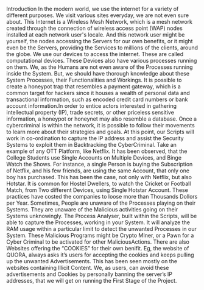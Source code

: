 Introduction
In the modern world, we use the internet for a variety of different purposes. We visit various sites everyday, we are not even sure about. This Internet is a Wireless Mesh Network, which is a mesh network created through the connection of wireless access point (WAP) nodes installed at each network user's locale. And this network user might be yourself, the nodes accessing the Servers for our own benefits, or it might even be the Servers, providing the Services to millions of the clients, around the globe.
We use our devices to access the internet. These are called computational devices. These Devices also have various processes running on them. We, as the Humans are not even aware of the Processes running inside the System. But, we should have thorough knowledge about these System Processes, their Functionalities and Workings.
It is possible to create a honeypot trap that resembles a payment gateway, which is a common target for hackers since it houses a wealth of personal data and transactional information, such as encoded credit card numbers or bank account information.In order to entice actors interested in gathering intellectual property (IP), trade secrets, or other priceless sensitive information, a honeypot or honeynet may also resemble a database. Once a cybercriminal is within the network, it is possible to follow their movements to learn more about their strategies and goals.  At this point, our Scripts will work in co-ordination to capture the IP address and assist the Security Systems to exploit them in Backtracking the CyberCriminal. 
Take an example of any OTT Platform, like Netflix. It has been observed, that the College Students use Single Accounts on Multiple Devices, and Binge Watch the Shows. For instance, a single Person is buying the Subscription of Netflix, and his few friends, are using the same Account, that only one boy has purchased. This has been the case, not only with Netflix, but also Hotstar. It is common for Hostel Dwellers, to watch the Cricket or Football Match, from Two different Devices, using Single Hotstar Account. These practices have costed the companies to loose more than Thousands Dollors per Year.
Sometimes, People are unaware of the Processes playing on their Systems. They are unaware of the Malicious activities going on their Systems unknowingly. The Process Analyser, built within the Scripts, will be able to capture the Processes, working in your System. It will analyze the RAM usage within a particular limit to detect the unwanted Processes in our System. These Malicious Programs might be Crypto MIner, or a Pawn for a Cyber Criminal to be activated for other MaliciousActions.
There are also Websites offering the “COOKIES”  for their own benifit. Eg, the website of QUORA, always asks it’s users for accepting the cookies and keeps pulling up the unwanted Advertisements. This has been seen mostly on the websites containing Illicit  Content. We, as users, can avoid these advertisements and Cookies by personally banning the server’s IP addresses, that we will get on running the First Stage of the Project. 
